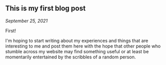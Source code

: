 ## This is my first blog post
*September 25, 2021*

First!

I'm hoping to start writing about my experiences and things that are interesting to me and post them here with the hope that other people who stumble across my website may find something useful or at least be momentarily entertained by the scribbles of a random person.